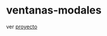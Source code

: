 # ventanas-modales

ver [proyecto](https://guille.certweb.infenlaces.com/ventanas-modalesss-guishermu/)
